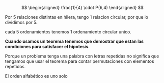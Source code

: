 $$  
\begin{aligned}
\frac{1}{4} \cdot P(6,4)
\end{aligned}
$$ 

Por 5 relaciones distintas en hilera, tengo 1 relacion circular, por que lo dividimos por 5.

cada 5 ordenamientos tenemos 1 ordenamiento circular unico.

**Cuando usamos un teorema tenemos que demostrar que estan las condiciones para satisfacer el hipotesis**

Porque un problema tenga una palabra con letras repetidas no significa que tengamos que usar el teorema para contar permutaciones con elementos repetidos.

El orden alfabético es uno solo
